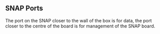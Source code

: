 ## SNAP Ports
The port on the SNAP closer to the wall of the box is for data, the port closer to the centre of the board is for management of the SNAP board.

